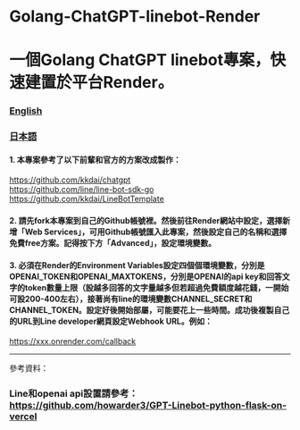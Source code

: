 # Golang-ChatGPT-linebot-Render
# 一個Golang ChatGPT linebot專案，快速建置於平台Render。


### [English](https://github.com/pyfbsdk59/Golang-ChatGPT-linebot-Render/blob/main/README.md)
### [日本語](https://github.com/pyfbsdk59/Golang-ChatGPT-linebot-Render/blob/main/README_jp.md)


#### 1. 本專案參考了以下前輩和官方的方案改成製作：
https://github.com/kkdai/chatgpt<br>
https://github.com/line/line-bot-sdk-go<br>
https://github.com/kkdai/LineBotTemplate

#### 2. 請先fork本專案到自己的Github帳號裡。然後前往Render網站中設定，選擇新增「Web Services」，可用Github帳號匯入此專案，然後設定自己的名稱和選擇免費free方案。記得按下方「Advanced」，設定環境變數。


#### 3. 必須在Render的Environment Variables設定四個個環境變數，分別是OPENAI_TOKEN和OPENAI_MAXTOKENS，分別是OPENAI的api key和回答文字的token數量上限（設越多回答的文字量越多但若超過免費額度越花錢，一開始可設200-400左右），接著尚有line的環境變數CHANNEL_SECRET和CHANNEL_TOKEN。設定好後開始部屬，可能要花上一些時間。成功後複製自己的URL到Line developer網頁設定Webhook URL。例如：

https://xxx.onrender.com/callback

------
參考資料：
### Line和openai api設置請參考： https://github.com/howarder3/GPT-Linebot-python-flask-on-vercel
